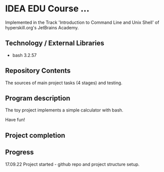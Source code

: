 # IDEA EDU Course ...

Implemented in the Track 'Introduction to Command Line and Unix Shell' of hyperskill.org's JetBrains Academy.

## Technology / External Libraries

- bash 3.2.57

## Repository Contents

The sources of main project tasks (4 stages) and testing.

## Program description

The toy project implements a simple calculator with bash.

Have fun!

## Project completion

[//]: # (Project was completed on xx.0d.22.)

## Progress

17.09.22 Project started - github repo and project structure setup.
